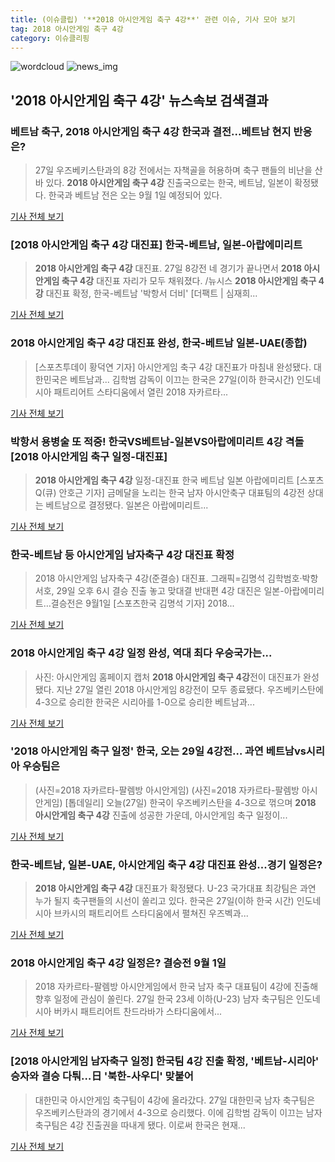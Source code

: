 ```yaml
---
title: (이슈클립) '**2018 아시안게임 축구 4강**' 관련 이슈, 기사 모아 보기
tag: 2018 아시안게임 축구 4강
category: 이슈클리핑
---
```

![wordcloud](https://s3.ap-northeast-2.amazonaws.com/lyrics101-wordcloud/2018-08-28-1535386003.png)
![news_img](https://user-images.githubusercontent.com/42597476/44507050-1206f400-a6e4-11e8-8d98-7ffbfebb353f.png)
## **'**2018 아시안게임 축구 4강**'** 뉴스속보 검색결과
### 베트남 축구, **2018 아시안게임 축구 4강** 한국과 결전...베트남 현지 반응은?

>27일 우즈베키스탄과의 8강 전에서는 자책골을 허용하며 축구 팬들의 비난을 산 바 있다.   **2018 아시안게임 축구 4강** 진출국으로는 한국, 베트남, 일본이 확정됐다. 한국과 베트남 전은 오는 9월 1일 예정되어 있다.  

<a href="http://viewers.heraldcorp.com/news/articleView.html?idxno=18788" target="_blank">기사 전체 보기</a>

### [**2018 아시안게임 축구 4강** 대진표] 한국-베트남, 일본-아랍에미리트

>**2018 아시안게임 축구 4강** 대진표. 27일 8강전 네 경기가 끝나면서 **2018 아시안게임 축구 4강** 대진표 자리가 모두 채워졌다. /뉴시스 **2018 아시안게임 축구 4강** 대진표 확정, 한국-베트남 '박항서 더비' [더팩트 | 심재희...

<a href="http://news.tf.co.kr/read/soccer/1731794.htm" target="_blank">기사 전체 보기</a>

### **2018 아시안게임 축구 4강** 대진표 완성, 한국-베트남 일본-UAE(종합)

>[스포츠투데이 황덕연 기자] 아시안게임 축구 4강 대진표가 마침내 완성됐다. 대한민국은 베트남과... 김학범 감독이 이끄는 한국은 27일(이하 한국시간) 인도네시아 패트리어트 스타디움에서 열린 2018 자카르타...

<a href="http://stoo.asiae.co.kr/news/naver_view.htm?idxno=2018082800260969810" target="_blank">기사 전체 보기</a>

### 박항서 용병술 또 적중! 한국VS베트남-일본VS아랍에미리트 4강 격돌 [2018 아시안게임 축구 일정-대진표]

>**2018 아시안게임 축구 4강** 일정-대진표 한국 베트남 일본 아랍에미리트 [스포츠Q(큐) 안호근 기자] 금메달을 노리는 한국 남자 아시안축구 대표팀의 4강전 상대는 베트남으로 결정됐다.  일본은 아랍에미리트...

<a href="http://www.sportsq.co.kr/news/articleView.html?idxno=300314" target="_blank">기사 전체 보기</a>

### 한국-베트남 등 아시안게임 남자축구 4강 대진표 확정

>2018 아시안게임 남자축구 4강(준결승) 대진표. 그래픽=김명석 김학범호·박항서호, 29일 오후 6시 결승 진출 놓고 맞대결 반대편 4강 대진은 일본-아랍에미리트…결승전은 9월1일 [스포츠한국 김명석 기자] 2018...

<a href="http://sports.hankooki.com/lpage/soccer/201808/sp2018082800522098040.htm" target="_blank">기사 전체 보기</a>

### **2018 아시안게임 축구 4강** 일정 완성, 역대 최다 우승국가는...

>사진: 아시안게임 홈페이지 캡처 **2018 아시안게임 축구 4강**전이 대진표가 완성됐다. 지난 27일 열린 2018 아시안게임 8강전이 모두 종료됐다. 우즈베키스탄에 4-3으로 승리한 한국은 시리아를 1-0으로 승리한 베트남과...

<a href="http://www.gukjenews.com/news/articleView.html?idxno=981476" target="_blank">기사 전체 보기</a>

### '2018 아시안게임 축구 일정' 한국, 오는 29일 4강전… 과연 베트남vs시리아 우승팀은

>(사진=2018 자카르타-팔렘방 아시안게임) (사진=2018 자카르타-팔렘방 아시안게임) [톱데일리] 오늘(27일) 한국이 우즈베키스탄을 4-3으로 꺾으며 **2018 아시안게임 축구 4강** 진출에 성공한 가운데, 아시안게임 축구 일정이...

<a href="http://www.topdaily.kr/news/articleView.html?idxno=54975" target="_blank">기사 전체 보기</a>

### 한국-베트남, 일본-UAE, 아시안게임 축구 4강 대진표 완성...경기 일정은?

>**2018 아시안게임 축구 4강** 대진표가 확정됐다. U-23 국가대표 최강팀은 과연 누가 될지 축구팬들의 시선이 쏠리고 있다. 한국은 27일(이하 한국 시간) 인도네시아 브카시의 패트리어트 스타디움에서 펼쳐진 우즈벡과...

<a href="http://www.slist.kr/news/articleView.html?idxno=43784" target="_blank">기사 전체 보기</a>

### **2018 아시안게임 축구 4강** 일정은? 결승전 9월 1일

>2018 자카르타-팔렘방 아시안게임에서 한국 남자 축구 대표팀이 4강에 진출해 향후 일정에 관심이 쏠린다. 27일 한국 23세 이하(U-23) 남자 축구팀은 인도네시아 버카시 패트리어트 찬드라바가 스타디움에서...

<a href="http://www.kookje.co.kr/news2011/asp/newsbody.asp?code=0600&key=20180827.99099012741" target="_blank">기사 전체 보기</a>

### [2018 아시안게임 남자축구 일정] 한국팀 4강 진출 확정, '베트남-시리아' 승자와 결승 다퉈…日 '북한-사우디' 맞붙어

>대한민국 아시안게임 축구팀이 4강에 올라갔다. 27일 대한민국 남자 축구팀은 우즈베키스탄과의 경기에서 4-3으로 승리했다.   이에 김학범 감독이 이끄는 남자 축구팀은 4강 진출권을 따내게 됐다.   이로써 한국은 현재...

<a href="http://www.topstarnews.net/news/articleView.html?idxno=471850" target="_blank">기사 전체 보기</a>


